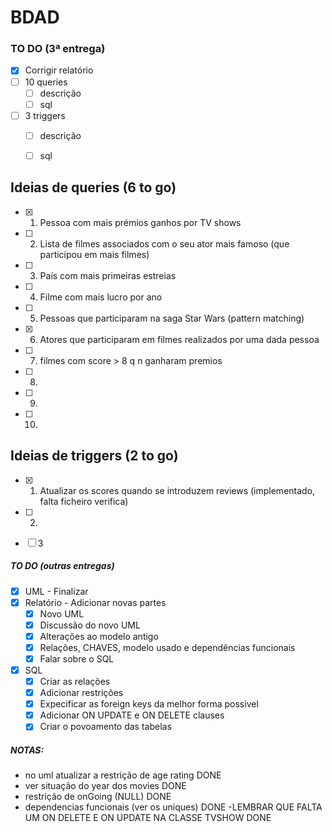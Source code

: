 # BDAD

### TO DO (3ª entrega)
- [X] Corrigir relatório
- [ ] 10 queries
    - [ ] descrição
    - [ ] sql
- [ ] 3 triggers
    - [ ] descrição
    - [ ] sql


## Ideias de queries (6 to go)
- [X] 1. Pessoa com mais prémios ganhos por TV shows 
- [ ] 2. Lista de filmes associados com o seu ator mais famoso (que participou em mais filmes)
- [ ] 3. País com mais primeiras estreias
- [ ] 4. Filme com mais lucro por ano
- [ ] 5. Pessoas que participaram na saga Star Wars (pattern matching)
- [X] 6. Atores que participaram em filmes realizados por uma dada pessoa 
- [ ] 7. filmes com score > 8 q n ganharam premios
- [ ] 8.
- [ ] 9.
- [ ] 10.


## Ideias de triggers (2 to go)
- [X] 1. Atualizar os scores quando se introduzem reviews (implementado, falta ficheiro verifica)
- [ ] 2.
- [ ] 3


##### TO DO (outras entregas)
- [X] UML - Finalizar
- [X] Relatório - Adicionar novas partes
    - [X] Novo UML
    - [X] Discussão do novo UML
    - [X] Alterações ao modelo antigo
    - [X] Relações, CHAVES, modelo usado e dependências funcionais
    - [X] Falar sobre o SQL
- [X] SQL
    - [X] Criar as relações
    - [X] Adicionar restrições
    - [X] Expecificar as foreign keys da melhor forma possivel
    - [X] Adicionar ON UPDATE e ON DELETE clauses
    - [X] Criar o povoamento das tabelas

##### NOTAS:
- no uml atualizar a restrição de age rating DONE
- ver situação do year dos movies DONE
- restrição de onGoing (NULL) DONE
- dependencias funcionais (ver os uniques) DONE
-LEMBRAR QUE FALTA UM ON DELETE E ON UPDATE NA CLASSE TVSHOW DONE


